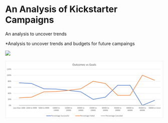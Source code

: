 # An Analysis of Kickstarter Campaigns
An analysis to uncover trends

*Analysis to uncover trends and budgets for future campaings

![](/Theater_Outcomes_vs_Launch.png.)


![](/Outcomes_vs_Goals.png)
